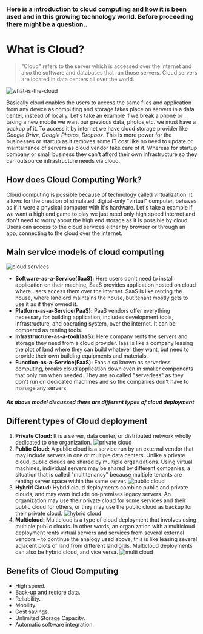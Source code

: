 ﻿###  Here is a introduction to cloud computing and how it is been used and in this growing technology world. Before proceeding there might be a question..
# What is Cloud?
> "Cloud" refers to the server which is accessed over the internet and also the software and databases that run those servers. Cloud servers are located in data centers all over the world.

![what-is-the-cloud](https://user-images.githubusercontent.com/63596869/81090819-ea89a680-8f1b-11ea-86b1-03616d597dc1.png)

Basically cloud enables the users to access the same files and application from any device as computing and storage takes place on servers in a data center, instead of locally. Let's take an example if we break a phone or taking a new mobile we want our previous data, photos,etc. we must have a backup of it. To access it by internet we have cloud storage provider like *Google Drive*, *Google Photos*, *Dropbox*.
This is more power for the businesses or startup as it removes some IT cost like no need to update or maintainance of servers as cloud vendor take care of it. Whereas for startup company or small business they can't afford their own infrastructure so they can outsource infrastructure needs via cloud.

## How does Cloud Computing Work?
Cloud computing is possible because of technology called virtualization. It allows for the creation of simulated, digital-only "virtual" computer, behaves as if it were a physical computer with it's hardware.
Let's take a example if we want a high end game to play we just need only high speed internet and don't need to worry about the high end storage as it is possible by cloud.
Users can access to the cloud services either by browser or through an app, connecting to the cloud over the internet.
##  Main service models of cloud computing
![cloud services](https://user-images.githubusercontent.com/63596869/81201654-22a7ec80-8fe3-11ea-85f8-0732da5b821c.jpg)

* **Software-as-a-Service(SaaS):** Here users don't need to install application on their machine, SaaS provides application hosted on cloud where users access them over the internet. SaaS is like renting the house, where landlord maintains the house, but tenant mostly gets to use it as if they owned it.
* **Platform-as-a-Service(PaaS):** PaaS vendors offer everything necessary for building application, includes development tools, infrastructure, and operating system, over the internet. It can be compared as renting tools.
* **Infrastructure-as-a-tool(IaaS):** Here company rents the servers and storage they need from a cloud provider. Iaas is like a company leasing the plot of land where they can build whatever they want, but need to provide their own building equipments and materials.
* **Function-as-a-Service(FaaS):** Faas also known as serverless computing, breaks cloud application down even in smaller components that only run when needed. They are so called "serverless" as they don't run on  dedicated machines and so the companies don't have to manage any servers.
##### As above model discussed there are different types of cloud deployment
## Different types of Cloud deployment
1. **Private Cloud:** It is a server, data center, or distributed network wholly dedicated to one organization.
![private cloud](https://user-images.githubusercontent.com/63596869/81212585-b3d28f80-8ff2-11ea-82c3-b742b83d3d80.jpg)
2. **Public Cloud:** A public cloud is a service run by an external vendor that may include servers in one or multiple data centers. Unlike a private cloud, public clouds are shared by multiple organizations. Using virtual machines, individual servers may be shared by different companies, a situation that is called "multitenancy" because multiple tenants are renting server space within the same server.
![public cloud](https://user-images.githubusercontent.com/63596869/81212709-e2e90100-8ff2-11ea-9b38-4712b06c5e7a.jpg)
3. **Hybrid Cloud:** Hybrid cloud deployments combine public and private clouds, and may even include on-premises legacy servers. An organization may use their private cloud for some services and their public cloud for others, or they may use the public cloud as backup for their private cloud.
![hybrid cloud](https://user-images.githubusercontent.com/63596869/81212795-090ea100-8ff3-11ea-8237-20235c10a7e1.jpg)
4. **Multicloud:** Multicloud is a type of cloud deployment that involves using multiple public clouds. In other words, an organization with a multicloud deployment rents virtual servers and services from several external vendors – to continue the analogy used above, this is like leasing several adjacent plots of land from different landlords. Multicloud deployments can also be hybrid cloud, and vice versa.
![multi cloud](https://user-images.githubusercontent.com/63596869/81212824-14fa6300-8ff3-11ea-9019-18de88acea2c.jpg)

## Benefits of Cloud Computing
* High speed.
* Back-up and restore data.
* Reliability.
* Mobility.
* Cost savings.
* Unlimited Storage Capacity.
* Automatic software integration.
